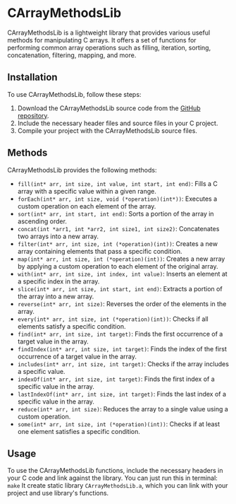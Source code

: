 
# CArrayMethodsLib

CArrayMethodsLib is a lightweight library that provides various useful methods for manipulating C arrays. It offers a set of functions for performing common array operations such as filling, iteration, sorting, concatenation, filtering, mapping, and more.

## Installation

To use CArrayMethodsLib, follow these steps:

1.  Download the CArrayMethodsLib source code from the [GitHub repository](https://github.com/your-username/CArrayMethodsLib).
2.  Include the necessary header files and source files in your C project.
3.  Compile your project with the CArrayMethodsLib source files.

## Methods

CArrayMethodsLib provides the following methods:

-   `fill(int* arr, int size, int value, int start, int end)`: Fills a C array with a specific value within a given range.
-   `forEach(int* arr, int size, void (*operation)(int*))`: Executes a custom operation on each element of the array.
-   `sort(int* arr, int start, int end)`: Sorts a portion of the array in ascending order.
-   `concat(int *arr1, int *arr2, int size1, int size2)`: Concatenates two arrays into a new array.
-   `filter(int* arr, int size, int (*operation)(int))`: Creates a new array containing elements that pass a specific condition.
-   `map(int* arr, int size, int (*operation)(int))`: Creates a new array by applying a custom operation to each element of the original array.
-   `with(int* arr, int size, int index, int value)`: Inserts an element at a specific index in the array.
-   `slice(int* arr, int size, int start, int end)`: Extracts a portion of the array into a new array.
-   `reverse(int* arr, int size)`: Reverses the order of the elements in the array.
-   `every(int* arr, int size, int (*operation)(int))`: Checks if all elements satisfy a specific condition.
-   `find(int* arr, int size, int target)`: Finds the first occurrence of a target value in the array.
-   `findIndex(int* arr, int size, int target)`: Finds the index of the first occurrence of a target value in the array.
-   `includes(int* arr, int size, int target)`: Checks if the array includes a specific value.
-   `indexOf(int* arr, int size, int target)`: Finds the first index of a specific value in the array.
-   `lastIndexOf(int* arr, int size, int target)`: Finds the last index of a specific value in the array.
-   `reduce(int* arr, int size)`: Reduces the array to a single value using a custom operation.
-   `some(int* arr, int size, int (*operation)(int))`: Checks if at least one element satisfies a specific condition.

## Usage

To use the CArrayMethodsLib functions, include the necessary headers in your C code and link against the library. You can just run this in terminal:
`make` 
It create static library `CArrayMethodsLib.a`, which you can link with your project and use library's functions.
